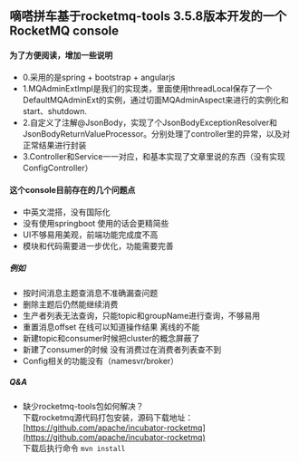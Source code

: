 ## 嘀嗒拼车基于rocketmq-tools 3.5.8版本开发的一个RocketMQ console

#### 为了方便阅读，增加一些说明
* 0.采用的是spring + bootstrap + angularjs
* 1.MQAdminExtImpl是我们的实现类，里面使用threadLocal保存了一个DefaultMQAdminExt的实例，通过切面MQAdminAspect来进行的实例化和start、shutdown.
* 2.自定义了注解@JsonBody，实现了个JsonBodyExceptionResolver和JsonBodyReturnValueProcessor。分别处理了controller里的异常，以及对正常结果进行封装
* 3.Controller和Service一一对应，和基本实现了文章里说的东西（没有实现ConfigController）

#### 这个console目前存在的几个问题点
* 中英文混搭，没有国际化
* 没有使用springboot 使用的话会更精简些
* UI不够易用美观，前端功能完成度不高 
* 模块和代码需要进一步优化，功能需要完善

##### 例如
* 按时间消息主题查消息不准确漏查问题
* 删除主题后仍然能继续消费
* 生产者列表无法查询，只能topic和groupName进行查询，不够易用
* 重置消息offset 在线可以知道操作结果 离线的不能
* 新建topic和consumer时候把cluster的概念屏蔽了
* 新建了consumer的时候 没有消费过在消费者列表查不到
* Config相关的功能没有（namesvr/broker）

##### Q&A
* 缺少rocketmq-tools包如何解决？  
下载rocketmq源代码打包安装，源码下载地址：  
[https://github.com/apache/incubator-rocketmq](https://github.com/apache/incubator-rocketmq)  
下载后执行命令 `mvn install`  

